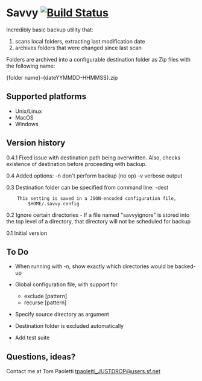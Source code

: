 Savvy [![Build Status](https://travis-ci.org/minitools/savvy.svg?branch=master)](https://travis-ci.org/minitools/savvy)
=====
Incredibly basic backup utility that:
1. scans local folders, extracting last modification date
2. archives folders that were changed since last scan

Folders are archived into a configurable destination folder
as Zip files with the following name:

{folder name}-{dateYYMMDD-HHMMSS}.zip


Supported platforms
-------------------
- Unix/Linux
- MacOS
- Windows


Version history
---------------
0.4.1	Fixed issue with destination path being overwritten.
		Also, checks existence of destination before proceeding with backup.

0.4		Added options:
			-n 		don't perform backup (no op)
			-v 		verbose output

0.3		Destination folder can be specified from command line:
			-dest <directory>

		This setting is saved in a JSON-encoded configuration file,
			$HOME/.savvy.config

0.2		Ignore certain directories
		- If a file named "savvyignore" is stored into the top level of a directory, that directory will not be scheduled for backup

0.1		Initial version


To Do
-----
- When running with -n, show exactly which directories would be backed-up

- Global configuration file, with support for
  - exclude [pattern]
  - recurse [pattern]

- Specify source directory as argument

- Destination folder is excluded automatically

- Add test suite

Questions, ideas?
-----------------
Contact me at Tom Paoletti <tpaoletti_JUSTDROP@users.sf.net>
